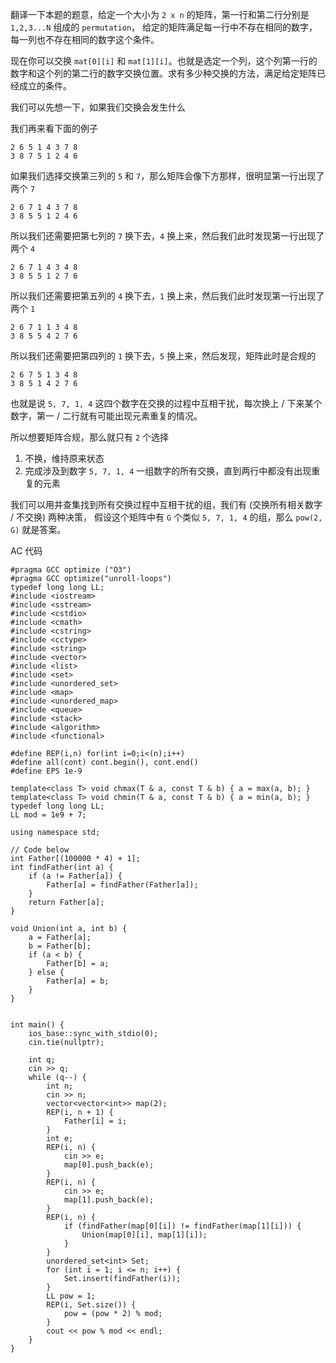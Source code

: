 翻译一下本题的题意，给定一个大小为 `2 x n` 的矩阵，第一行和第二行分别是 `1,2,3...N` 组成的 `permutation`，
给定的矩阵满足每一行中不存在相同的数字， 每一列也不存在相同的数字这个条件。

现在你可以交换 `mat[0][i]` 和 `mat[1][i]`。也就是选定一个列，这个列第一行的数字和这个列的第二行的数字交换位置。求有多少种交换的方法，满足给定矩阵已经成立的条件。

我们可以先想一下，如果我们交换会发生什么

我们再来看下面的例子

```
2 6 5 1 4 3 7 8
3 8 7 5 1 2 4 6
```

如果我们选择交换第三列的 `5` 和 `7`，那么矩阵会像下方那样，很明显第一行出现了两个 `7`
```
2 6 7 1 4 3 7 8
3 8 5 5 1 2 4 6
```

所以我们还需要把第七列的 `7` 换下去，`4` 换上来，然后我们此时发现第一行出现了两个 `4`
```
2 6 7 1 4 3 4 8
3 8 5 5 1 2 7 6
```

所以我们还需要把第五列的 `4` 换下去，`1` 换上来，然后我们此时发现第一行出现了两个 `1`
```
2 6 7 1 1 3 4 8
3 8 5 5 4 2 7 6
```
所以我们还需要把第四列的 `1` 换下去，`5` 换上来，然后发现，矩阵此时是合规的
```
2 6 7 5 1 3 4 8
3 8 5 1 4 2 7 6
```

也就是说 `5, 7, 1, 4` 这四个数字在交换的过程中互相干扰，每次换上 / 下来某个数字，第一 / 二行就有可能出现元素重复的情况。

所以想要矩阵合规，那么就只有 `2` 个选择
1. 不换，维持原来状态
2. 完成涉及到数字 `5, 7, 1, 4` 一组数字的所有交换，直到两行中都没有出现重复的元素

我们可以用并查集找到所有交换过程中互相干扰的组，我们有 (交换所有相关数字 / 不交换) 两种决策，
假设这个矩阵中有 `G` 个类似 `5, 7, 1, 4` 的组，那么 `pow(2, G)` 就是答案。

AC 代码
```
#pragma GCC optimize ("O3")
#pragma GCC optimize("unroll-loops")
typedef long long LL;
#include <iostream> 
#include <sstream> 
#include <cstdio> 
#include <cmath> 
#include <cstring> 
#include <cctype> 
#include <string> 
#include <vector> 
#include <list> 
#include <set> 
#include <unordered_set>
#include <map> 
#include <unordered_map>
#include <queue> 
#include <stack> 
#include <algorithm> 
#include <functional> 

#define REP(i,n) for(int i=0;i<(n);i++)
#define all(cont) cont.begin(), cont.end()
#define EPS 1e-9

template<class T> void chmax(T & a, const T & b) { a = max(a, b); } 
template<class T> void chmin(T & a, const T & b) { a = min(a, b); } 
typedef long long LL;
LL mod = 1e9 + 7;
 
using namespace std;
 
// Code below
int Father[(100000 * 4) + 1];
int findFather(int a) {
    if (a != Father[a]) {
        Father[a] = findFather(Father[a]);
    }
    return Father[a];
}
 
void Union(int a, int b) {
    a = Father[a];
    b = Father[b];
    if (a < b) {
        Father[b] = a;
    } else {
        Father[a] = b;
    }
}
 
 
int main() {
    ios_base::sync_with_stdio(0);
    cin.tie(nullptr);
 
    int q;
    cin >> q;
    while (q--) {
        int n;
        cin >> n;
        vector<vector<int>> map(2);
        REP(i, n + 1) {
            Father[i] = i;
        }
        int e;
        REP(i, n) {
            cin >> e;
            map[0].push_back(e);
        }
        REP(i, n) {
            cin >> e;
            map[1].push_back(e);
        }
        REP(i, n) {
            if (findFather(map[0][i]) != findFather(map[1][i])) {
                Union(map[0][i], map[1][i]);
            }
        }
        unordered_set<int> Set;
        for (int i = 1; i <= n; i++) {
            Set.insert(findFather(i));
        }
        LL pow = 1;
        REP(i, Set.size()) {
            pow = (pow * 2) % mod;
        }
        cout << pow % mod << endl;
    }
}
```